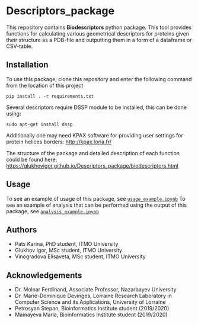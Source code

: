 # Descriptors_package
This repository contains **Biodescriptors** python package. This tool provides functions for calculating various geometrical descriptors for proteins given their structure as a PDB-file and outputting them in a form of a dataframe or CSV-table.


## Installation

To use this package, clone this repository and enter the following command from the location of this project

  `pip install . -r requirements.txt`

Several descriptors require DSSP module to be installed, this can be done using:

`sudo apt-get install dssp`

Additionally one may need KPAX software for providing user settings for protein helices borders: http://kpax.loria.fr/ 

The structure of the package and detailed description of each function could be found here: https://glukhovigor.github.io/Descriptors_package/biodescriptors.html


## Usage

To see an example of usage of this package, see [`usage_example.ipynb`](usage_example.ipynb)
To see an example of analysis that can be performed using the output of this package, see [`analysis_example.ipynb`](analysis_example.ipynb)


## Authors
- Pats Karina, PhD student, ITMO University
- Glukhov Igor, MSc student, ITMO University
- Vinogradova Elisaveta, MSc student, ITMO University


## Acknowledgements
- Dr. Molnar Ferdinand, Associate Professor, Nazarbayev University
- Dr. Marie-Dominique Devinges, Lorraine Research Laboratory in Computer Science and its Applications, University of Lorraine
- Petrosyan Stepan, Bioinformatics Institute student (2019/2020)
- Mamayeva Maria, Bioinformatics Institute student (2019/2020)
